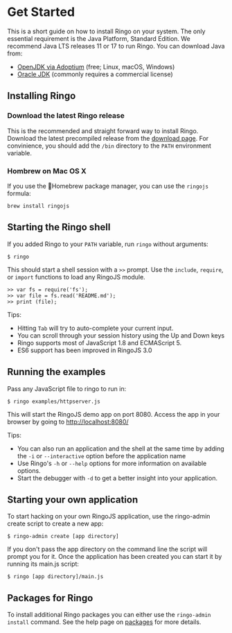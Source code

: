 # Get Started

This is a short guide on how to install Ringo on your system. The only essential requirement is the Java Platform, Standard Edition. We recommend Java LTS releases 11 or 17 to run Ringo. You can download Java from:

 * [OpenJDK via Adoptium](https://adoptium.net/) (free; Linux, macOS, Windows)
 * [Oracle JDK](https://www.oracle.com/java/technologies/downloads/) (commonly requires a commercial license)

## Installing Ringo

### Download the latest Ringo release

This is the recommended and straight forward way to install Ringo. Download the latest precompiled release from the
[download page](/download). For convinience, you should add the `/bin` directory to the `PATH` environment variable.

### Hombrew on Mac OS X

If you use the &#127866;Homebrew package manager, you can use the `ringojs` formula:

```
brew install ringojs
```

## Starting the Ringo shell

If you added Ringo to your `PATH` variable, run `ringo` without arguments:

    $ ringo

This should start a shell session with a `>>` prompt. Use the `include`, `require`, or `import` functions to load any RingoJS module.

    >> var fs = require('fs');
    >> var file = fs.read('README.md');
    >> print (file);

Tips:

  * Hitting `Tab` will try to auto-complete your current input.
  * You can scroll through your session history using the Up and Down keys
  * Ringo supports most of JavaScript 1.8 and ECMAScript 5.
  * ES6 support has been improved in RingoJS 3.0

## Running the examples

Pass any JavaScript file to ringo to run in:

    $ ringo examples/httpserver.js

This will start the RingoJS demo app on port 8080. Access the app in your browser by going to <http://localhost:8080/>

Tips:

  * You can also run an application and the shell at the same time by adding the `-i` or `--interactive` option before the application name
  * Use Ringo's `-h` or `--help` options for more information on available options.
  * Start the debugger with `-d` to get a better insight into your application.

## Starting your own application

To start hacking on your own RingoJS application, use the ringo-admin create script to create a new app:

    $ ringo-admin create [app directory]

If you don't pass the app directory on the command line the script will prompt you for it. Once the application has been created you can start it by running its main.js script:

    $ ringo [app directory]/main.js

## Packages for Ringo

To install additional Ringo packages you can either use the `ringo-admin install` command. See the help page on [packages](/documentation/packages) for more details.
